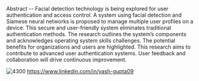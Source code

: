 Abstract -- Facial detection technology is being explored for user authentication and access control. A system using facial detection and Siamese neural networks is proposed to manage multiple user profiles on a device. This secure and user-friendly system eliminates traditional authentication methods. The research outlines the system’s components and acknowledges operating system skills challenges. The potential benefits for organizations and users are highlighted. This research aims to contribute to advanced user authentication systems. User feedback and collaboration will drive continuous improvement.

![4300](https://github.com/yash733/An-Implementation-of-Electronic-Device-User-Profile-Switching-using-Facial-Detection/assets/100533686/86b199d4-2c17-4bbe-b57a-bcf6832d67b5)
 https://www.linkedin.com/in/yash-gupta09
